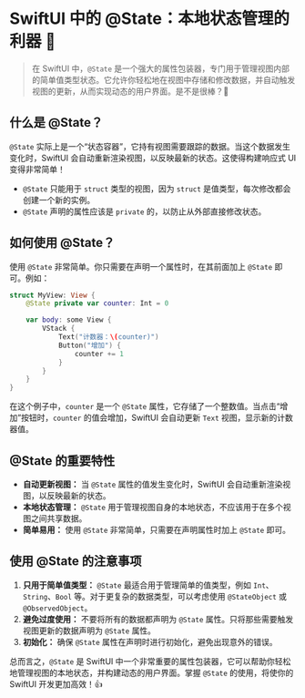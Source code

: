 ﻿# SwiftUI 中的 @State：本地状态管理的利器 🚀

> 在 SwiftUI 中，`@State` 是一个强大的属性包装器，专门用于管理视图内部的简单值类型状态。它允许你轻松地在视图中存储和修改数据，并自动触发视图的更新，从而实现动态的用户界面。是不是很棒？🎉

## 什么是 @State？

`@State` 实际上是一个“状态容器”，它持有视图需要跟踪的数据。当这个数据发生变化时，SwiftUI 会自动重新渲染视图，以反映最新的状态。这使得构建响应式 UI 变得非常简单！

*   `@State` 只能用于 `struct` 类型的视图，因为 `struct` 是值类型，每次修改都会创建一个新的实例。
*   `@State` 声明的属性应该是 `private` 的，以防止从外部直接修改状态。

## 如何使用 @State？

使用 `@State` 非常简单。你只需要在声明一个属性时，在其前面加上 `@State` 即可。例如：

```swift
struct MyView: View {
    @State private var counter: Int = 0

    var body: some View {
        VStack {
            Text("计数器：\(counter)")
            Button("增加") {
                counter += 1
            }
        }
    }
}
```

在这个例子中，`counter` 是一个 `@State` 属性，它存储了一个整数值。当点击“增加”按钮时，`counter` 的值会增加，SwiftUI 会自动更新 `Text` 视图，显示新的计数器值。

## @State 的重要特性

*   **自动更新视图：** 当 `@State` 属性的值发生变化时，SwiftUI 会自动重新渲染视图，以反映最新的状态。
*   **本地状态管理：** `@State` 用于管理视图自身的本地状态，不应该用于在多个视图之间共享数据。
*   **简单易用：** 使用 `@State` 非常简单，只需要在声明属性时加上 `@State` 即可。

## 使用 @State 的注意事项

1.  **只用于简单值类型：** `@State` 最适合用于管理简单的值类型，例如 `Int`、`String`、`Bool` 等。对于更复杂的数据类型，可以考虑使用 `@StateObject` 或 `@ObservedObject`。
2.  **避免过度使用：** 不要将所有的数据都声明为 `@State` 属性。只将那些需要触发视图更新的数据声明为 `@State` 属性。
3.  **初始化：** 确保 `@State` 属性在声明时进行初始化，避免出现意外的错误。

总而言之，`@State` 是 SwiftUI 中一个非常重要的属性包装器，它可以帮助你轻松地管理视图的本地状态，并构建动态的用户界面。掌握 `@State` 的使用，将使你的 SwiftUI 开发更加高效！👍


